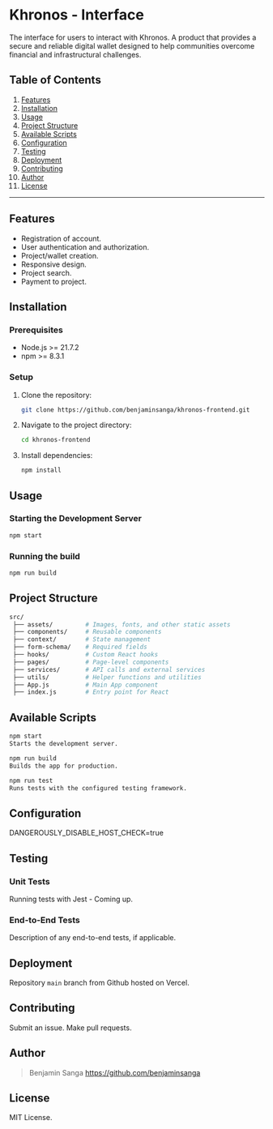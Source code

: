 # Khronos - Interface

The interface for users to interact with Khronos. A product that provides a secure and reliable digital wallet designed to help communities overcome financial and infrastructural challenges.

## Table of Contents
1. [Features](#features)
2. [Installation](#installation)
3. [Usage](#usage)
4. [Project Structure](#project-structure)
5. [Available Scripts](#available-scripts)
6. [Configuration](#configuration)
7. [Testing](#testing)
8. [Deployment](#deployment)
9. [Contributing](#contributing)
9. [Author](#author)
10. [License](#license)

---

## Features
- Registration of account.
- User authentication and authorization.
- Project/wallet creation.
- Responsive design.
- Project search.
- Payment to project.

## Installation

### Prerequisites
- Node.js >= 21.7.2
- npm >= 8.3.1

### Setup
1. Clone the repository:
    ```bash
    git clone https://github.com/benjaminsanga/khronos-frontend.git
    ```
2. Navigate to the project directory:
    ```bash
    cd khronos-frontend
    ```
3. Install dependencies:
    ```bash
    npm install
    ```

## Usage

### Starting the Development Server
```bash
npm start
```

### Running the build
```bash
npm run build
```

## Project Structure
```bash
src/
 ├── assets/         # Images, fonts, and other static assets
 ├── components/     # Reusable components
 ├── context/        # State management
 ├── form-schema/    # Required fields
 ├── hooks/          # Custom React hooks
 ├── pages/          # Page-level components
 ├── services/       # API calls and external services
 ├── utils/          # Helper functions and utilities
 ├── App.js          # Main App component
 ├── index.js        # Entry point for React
 ```

## Available Scripts
```bash
npm start
Starts the development server.
```

```bash
npm run build
Builds the app for production.
```

```bash
npm run test
Runs tests with the configured testing framework.
```

## Configuration

DANGEROUSLY_DISABLE_HOST_CHECK=true

## Testing

### Unit Tests
Running tests with Jest - Coming up.

### End-to-End Tests
Description of any end-to-end tests, if applicable.

## Deployment

Repository `main` branch from Github hosted on Vercel.

## Contributing

Submit an issue.
Make pull requests.

## Author
> Benjamin Sanga https://github.com/benjaminsanga

## License
MIT License.

